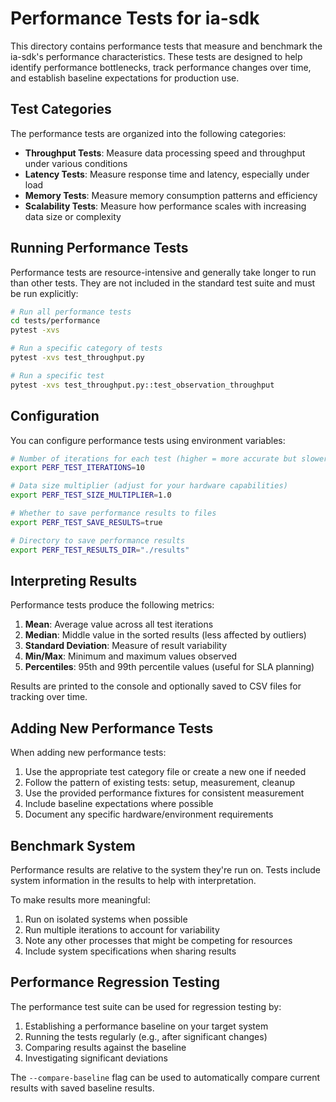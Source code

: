 # Performance Tests for ia-sdk

This directory contains performance tests that measure and benchmark the ia-sdk's performance characteristics. These tests are designed to help identify performance bottlenecks, track performance changes over time, and establish baseline expectations for production use.

## Test Categories

The performance tests are organized into the following categories:

- **Throughput Tests**: Measure data processing speed and throughput under various conditions
- **Latency Tests**: Measure response time and latency, especially under load
- **Memory Tests**: Measure memory consumption patterns and efficiency
- **Scalability Tests**: Measure how performance scales with increasing data size or complexity

## Running Performance Tests

Performance tests are resource-intensive and generally take longer to run than other tests. They are not included in the standard test suite and must be run explicitly:

```bash
# Run all performance tests
cd tests/performance
pytest -xvs

# Run a specific category of tests
pytest -xvs test_throughput.py

# Run a specific test
pytest -xvs test_throughput.py::test_observation_throughput
```

## Configuration

You can configure performance tests using environment variables:

```bash
# Number of iterations for each test (higher = more accurate but slower)
export PERF_TEST_ITERATIONS=10

# Data size multiplier (adjust for your hardware capabilities)
export PERF_TEST_SIZE_MULTIPLIER=1.0

# Whether to save performance results to files
export PERF_TEST_SAVE_RESULTS=true

# Directory to save performance results
export PERF_TEST_RESULTS_DIR="./results"
```

## Interpreting Results

Performance tests produce the following metrics:

1. **Mean**: Average value across all test iterations
2. **Median**: Middle value in the sorted results (less affected by outliers)
3. **Standard Deviation**: Measure of result variability
4. **Min/Max**: Minimum and maximum values observed
5. **Percentiles**: 95th and 99th percentile values (useful for SLA planning)

Results are printed to the console and optionally saved to CSV files for tracking over time.

## Adding New Performance Tests

When adding new performance tests:

1. Use the appropriate test category file or create a new one if needed
2. Follow the pattern of existing tests: setup, measurement, cleanup
3. Use the provided performance fixtures for consistent measurement
4. Include baseline expectations where possible
5. Document any specific hardware/environment requirements

## Benchmark System

Performance results are relative to the system they're run on. Tests include system information in the results to help with interpretation.

To make results more meaningful:

1. Run on isolated systems when possible
2. Run multiple iterations to account for variability
3. Note any other processes that might be competing for resources
4. Include system specifications when sharing results

## Performance Regression Testing

The performance test suite can be used for regression testing by:

1. Establishing a performance baseline on your target system
2. Running the tests regularly (e.g., after significant changes)
3. Comparing results against the baseline
4. Investigating significant deviations

The `--compare-baseline` flag can be used to automatically compare current results with saved baseline results.

